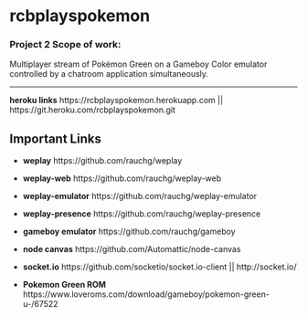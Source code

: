 # rcbplayspokemon
<h3>Project 2 Scope of work:</h3>
<p>Multiplayer stream of Pokémon Green on a Gameboy Color emulator controlled by a chatroom application simultaneously.<p>
<hr/>
<p><strong>heroku links</strong> https://rcbplayspokemon.herokuapp.com || https://git.heroku.com/rcbplayspokemon.git </p>

<h2>Important Links</h2>
<ul>
<li><p><strong>weplay</strong>            https://github.com/rauchg/weplay</p></li>
<li><p><strong>weplay-web</strong>        https://github.com/rauchg/weplay-web</p></li>
<li><p><strong>weplay-emulator</strong>   https://github.com/rauchg/weplay-emulator</p></li>
<li><p><strong>weplay-presence</strong>   https://github.com/rauchg/weplay-presence</p></li>
<li><p><strong>gameboy emulator</strong>  https://github.com/rauchg/gameboy</p></li>
<li><p><strong>node canvas</strong>       https://github.com/Automattic/node-canvas</p></li>
<li><p><strong>socket.io</strong>         https://github.com/socketio/socket.io-client  || http://socket.io/</p></li>
<li><p><strong>Pokemon Green ROM</strong> https://www.loveroms.com/download/gameboy/pokemon-green-u-/67522</p></li>
<ul>
